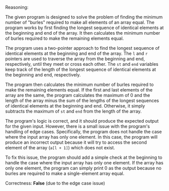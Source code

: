 Reasoning:

The given program is designed to solve the problem of finding the minimum number of "burles" required to make all elements of an array equal. The program works by first finding the longest sequence of identical elements at the beginning and end of the array. It then calculates the minimum number of burles required to make the remaining elements equal.

The program uses a two-pointer approach to find the longest sequence of identical elements at the beginning and end of the array. The `l` and `r` pointers are used to traverse the array from the beginning and end, respectively, until they meet or cross each other. The `st` and `end` variables keep track of the length of the longest sequence of identical elements at the beginning and end, respectively.

The program then calculates the minimum number of burles required to make the remaining elements equal. If the first and last elements of the array are the same, the program calculates the maximum of 0 and the length of the array minus the sum of the lengths of the longest sequences of identical elements at the beginning and end. Otherwise, it simply subtracts the maximum of `st` and `end` from the length of the array.

The program's logic is correct, and it should produce the expected output for the given input. However, there is a small issue with the program's handling of edge cases. Specifically, the program does not handle the case where the input array has only one element. In this case, the program will produce an incorrect output because it will try to access the second element of the array (`a[l + 1]`) which does not exist.

To fix this issue, the program should add a simple check at the beginning to handle the case where the input array has only one element. If the array has only one element, the program can simply print 0 as the output because no burles are required to make a single-element array equal.

Correctness: **False** (due to the edge case issue)